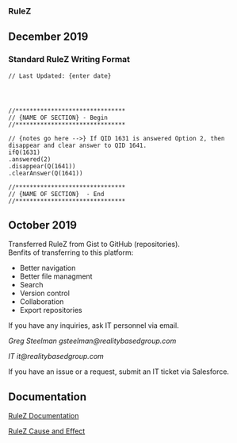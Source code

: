 ### RuleZ

## December 2019

### Standard RuleZ Writing Format
```
// Last Updated: {enter date}




//*******************************
// {NAME OF SECTION} - Begin
//*******************************

// {notes go here -->} If QID 1631 is answered Option 2, then disappear and clear answer to QID 1641.
ifQ(1631)
.answered(2)
.disappear(Q(1641))
.clearAnswer(Q(1641))

//*******************************
// {NAME OF SECTION}  - End
//*******************************
```

## October 2019

Transferred RuleZ from Gist to GitHub (repositories).  
Benfits of transferring to this platform:

- Better navigation
- Better file managment
- Search
- Version control
- Collaboration
- Export repositories

If you have any inquiries, ask IT personnel via email.

 _Greg Steelman
 gsteelman@realitybasedgroup.com_
 
 _IT it@realitybasedgroup.com_
 
If you have an issue or a request, submit an IT ticket via Salesforce.

 
 ## Documentation
 
 [RuleZ Documentation](https://sassierulez.wordpress.com/)
 
 [RuleZ Cause and Effect](https://www.sassieshop.com/site/z/rulez/index.php)
 
 


